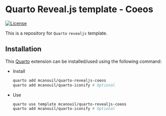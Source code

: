 # Quarto Reveal.js template - Coeos

<!-- badges: start -->
[![License](https://img.shields.io/github/license/mcanouil/quarto-revealjs-coeos)](LICENSE)
<!-- badges: end -->

This is a repository for `Quarto` `revealjs` template.

## Installation

This [Quarto](quarto.org) extension can be installed/used using the following command:

- Install

  ```bash
  quarto add mcanouil/quarto-revealjs-coeos
  quarto add mcanouil/quarto-iconify # Optional
  ```

- Use

  ```bash
  quarto use template mcanouil/quarto-revealjs-coeos
  quarto add mcanouil/quarto-iconify # Optional
  ```
